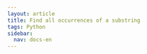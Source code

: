 ```yaml
---
layout: article
title: Find all occurrences of a substring
tags: Python
sidebar:
  nav: docs-en
---
```


<!--more-->

